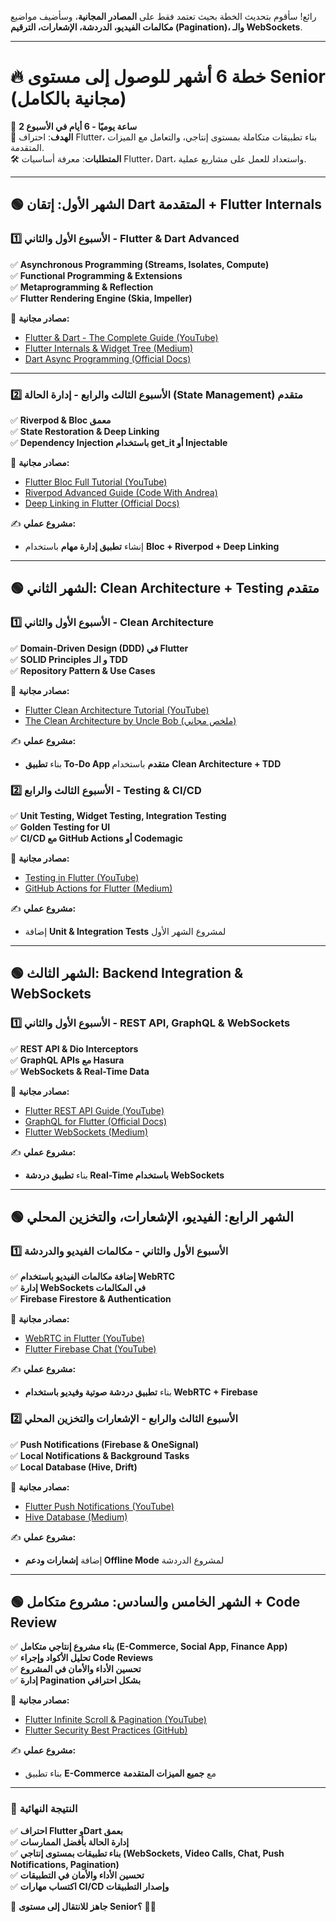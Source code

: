 رائع! سأقوم بتحديث الخطة بحيث تعتمد فقط على **المصادر المجانية**، وسأضيف مواضيع **مكالمات الفيديو، الدردشة، الإشعارات، الترقيم (Pagination)، والـ WebSockets**.  

---

# **🔥 خطة 6 أشهر للوصول إلى مستوى Senior (مجانية بالكامل)**
📌 **2 ساعة يوميًا - 6 أيام في الأسبوع**  
🎯 **الهدف**: احتراف Flutter، بناء تطبيقات متكاملة بمستوى إنتاجي، والتعامل مع الميزات المتقدمة.  
🛠️ **المتطلبات**: معرفة أساسيات Flutter، Dart، واستعداد للعمل على مشاريع عملية.  

---

## **🟢 الشهر الأول: إتقان Dart المتقدمة + Flutter Internals**  

### **1️⃣ الأسبوع الأول والثاني - Flutter & Dart Advanced**  
✅ **Asynchronous Programming (Streams, Isolates, Compute)**  
✅ **Functional Programming & Extensions**  
✅ **Metaprogramming & Reflection**  
✅ **Flutter Rendering Engine (Skia, Impeller)**  

📌 **مصادر مجانية:**  
- [Flutter & Dart - The Complete Guide (YouTube)](https://www.youtube.com/watch?v=5rtujDjt50I)  
- [Flutter Internals & Widget Tree (Medium)](https://medium.com/flutter-community/flutter-deep-dive-widget-tree-1a07e95d45cf)  
- [Dart Async Programming (Official Docs)](https://dart.dev/codelabs/async-await)  

---

### **2️⃣ الأسبوع الثالث والرابع - إدارة الحالة (State Management) متقدم**  
✅ **Riverpod & Bloc معمق**  
✅ **State Restoration & Deep Linking**  
✅ **Dependency Injection باستخدام get_it أو Injectable**  

📌 **مصادر مجانية:**  
- [Flutter Bloc Full Tutorial (YouTube)](https://www.youtube.com/watch?v=knMvKPKBdrE)  
- [Riverpod Advanced Guide (Code With Andrea)](https://codewithandrea.com/articles/flutter-state-management-riverpod/)  
- [Deep Linking in Flutter (Official Docs)](https://docs.flutter.dev/development/ui/navigation/deep-linking)  

✍️ **مشروع عملي:**  
- إنشاء **تطبيق إدارة مهام** باستخدام **Bloc + Riverpod + Deep Linking**  

---

## **🟢 الشهر الثاني: Clean Architecture + Testing متقدم**  

### **1️⃣ الأسبوع الأول والثاني - Clean Architecture**  
✅ **Domain-Driven Design (DDD) في Flutter**  
✅ **SOLID Principles و الـ TDD**  
✅ **Repository Pattern & Use Cases**  

📌 **مصادر مجانية:**  
- [Flutter Clean Architecture Tutorial (YouTube)](https://www.youtube.com/watch?v=dc0PCLFzRRE)  
- [The Clean Architecture by Uncle Bob (ملخص مجاني)](https://fernandocejas.com/2018/05/07/architecting-android-reloaded/)  

✍️ **مشروع عملي:**  
- بناء **تطبيق To-Do App متقدم** باستخدام **Clean Architecture + TDD**  

### **2️⃣ الأسبوع الثالث والرابع - Testing & CI/CD**  
✅ **Unit Testing, Widget Testing, Integration Testing**  
✅ **Golden Testing for UI**  
✅ **CI/CD مع GitHub Actions أو Codemagic**  

📌 **مصادر مجانية:**  
- [Testing in Flutter (YouTube)](https://www.youtube.com/watch?v=HPFG5pExU58)  
- [GitHub Actions for Flutter (Medium)](https://dev.to/ibmdeveloper/setup-ci-cd-for-flutter-using-github-actions-53pb)  

✍️ **مشروع عملي:**  
- إضافة **Unit & Integration Tests** لمشروع الشهر الأول  

---

## **🟢 الشهر الثالث: Backend Integration & WebSockets**  

### **1️⃣ الأسبوع الأول والثاني - REST API, GraphQL & WebSockets**  
✅ **REST API & Dio Interceptors**  
✅ **GraphQL APIs مع Hasura**  
✅ **WebSockets & Real-Time Data**  

📌 **مصادر مجانية:**  
- [Flutter REST API Guide (YouTube)](https://www.youtube.com/watch?v=4nqhkdvH1bM)  
- [GraphQL for Flutter (Official Docs)](https://graphql.org/code/#dart)  
- [Flutter WebSockets (Medium)](https://medium.com/@xbarber/flutter-websockets-a-comprehensive-guide-b1577b7c2779)  

✍️ **مشروع عملي:**  
- بناء **تطبيق دردشة Real-Time باستخدام WebSockets**  

---

## **🟢 الشهر الرابع: الفيديو، الإشعارات، والتخزين المحلي**  

### **1️⃣ الأسبوع الأول والثاني - مكالمات الفيديو والدردشة**  
✅ **إضافة مكالمات الفيديو باستخدام WebRTC**  
✅ **إدارة WebSockets في المكالمات**  
✅ **Firebase Firestore & Authentication**  

📌 **مصادر مجانية:**  
- [WebRTC in Flutter (YouTube)](https://www.youtube.com/watch?v=qSBAJn2L7N0)  
- [Flutter Firebase Chat (YouTube)](https://www.youtube.com/watch?v=DGnF1vIUbfs)  

✍️ **مشروع عملي:**  
- بناء **تطبيق دردشة صوتية وفيديو باستخدام WebRTC + Firebase**  

### **2️⃣ الأسبوع الثالث والرابع - الإشعارات والتخزين المحلي**  
✅ **Push Notifications (Firebase & OneSignal)**  
✅ **Local Notifications & Background Tasks**  
✅ **Local Database (Hive, Drift)**  

📌 **مصادر مجانية:**  
- [Flutter Push Notifications (YouTube)](https://www.youtube.com/watch?v=Y_Tdbb3hGPE)  
- [Hive Database (Medium)](https://medium.com/flutter-community/local-database-in-flutter-using-hive-fc35c380a34b)  

✍️ **مشروع عملي:**  
- إضافة **إشعارات ودعم Offline Mode** لمشروع الدردشة  

---

## **🟢 الشهر الخامس والسادس: مشروع متكامل + Code Review**  

✅ **بناء مشروع إنتاجي متكامل (E-Commerce, Social App, Finance App)**  
✅ **تحليل الأكواد وإجراء Code Reviews**  
✅ **تحسين الأداء والأمان في المشروع**  
✅ **إدارة Pagination بشكل احترافي**  

📌 **مصادر مجانية:**  
- [Flutter Infinite Scroll & Pagination (YouTube)](https://www.youtube.com/watch?v=vsA6ml4LGuA)  
- [Flutter Security Best Practices (GitHub)](https://github.com/OWASP/owasp-mstg)  

✍️ **مشروع عملي:**  
- بناء تطبيق **E-Commerce** مع **جميع الميزات المتقدمة**  

---

### **🎯 النتيجة النهائية**  
✅ **احتراف Flutter وDart بعمق**  
✅ **إدارة الحالة بأفضل الممارسات**  
✅ **بناء تطبيقات بمستوى إنتاجي (WebSockets, Video Calls, Chat, Push Notifications, Pagination)**  
✅ **تحسين الأداء والأمان في التطبيقات**  
✅ **اكتساب مهارات CI/CD وإصدار التطبيقات**  

🚀 **جاهز للانتقال إلى مستوى Senior؟** 🤩💙
